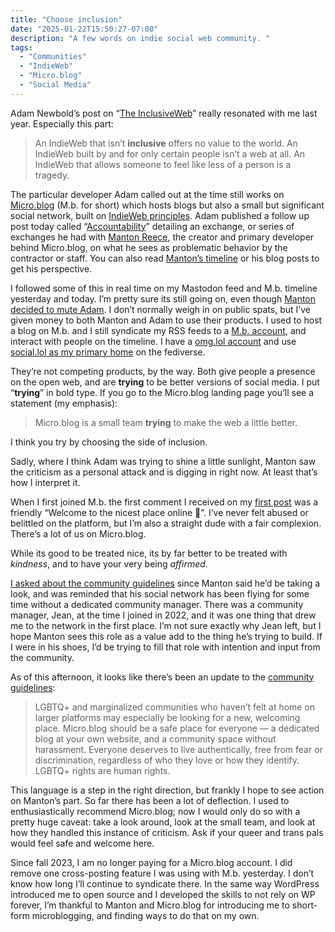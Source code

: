 ```yaml
---
title: "Choose inclusion"
date: "2025-01-22T15:50:27-07:00"
description: "A few words on indie social web community. "
tags: 
  - "Communities"
  - "IndieWeb"
  - "Micro.blog"
  - "Social Media"
---
```


Adam Newbold’s post on “[The InclusiveWeb](https://notes.neatnik.net/2024/06/the-inclusiveweb)” really resonated with me last year. Especially this part:

> An IndieWeb that isn’t **inclusive** offers no value to the world. An IndieWeb built by and for only certain people isn’t a web at all. An IndieWeb that allows someone to feel like less of a person is a tragedy.

The particular developer Adam called out at the time still works on [Micro.blog](https://micro.blog/) (M.b. for short) which hosts blogs but also a small but significant social network, built on [IndieWeb principles](https://indieweb.org/principles). Adam published a follow up post today called “[Accountability](https://notes.neatnik.net/2025/01/accountability)” detailing an exchange, or series of exchanges he had with [Manton Reece](https://manton.org/), the creator and primary developer behind Micro.blog, on what he sees as problematic behavior by the contractor or staff. You can also read [Manton’s timeline](https://micro.blog/manton) or his blog posts to get his perspective.

I followed some of this in real time on my Mastodon feed and M.b. timeline yesterday and today. I’m pretty sure its still going on, even though [Manton decided to mute Adam](https://www.manton.org/2025/01/22/ive-had-to-mute-adam.html). I don’t normally weigh in on public spats, but I’ve given money to both Manton and Adam to use their products. I used to host a blog on M.b. and I still syndicate my RSS feeds to a [M.b. account](https://micro.blog/nsmsn), and interact with people on the timeline. I have a [omg.lol account](https://nsmsn.co/) and use [social.lol as my primary home](https://social.lol/@nsmsn) on the fediverse.

They’re not competing products, by the way. Both give people a presence on the open web, and are **trying** to be better versions of social media. I put “**trying**” in bold type. If you go to the Micro.blog landing page you’ll see a statement (my emphasis):

> Micro.blog is a small team **trying** to make the web a little better.

I think you try by choosing the side of inclusion.

Sadly, where I think Adam was trying to shine a little sunlight, Manton saw the criticism as a personal attack and is digging in right now. At least that’s how I interpret it.

When I first joined M.b. the first comment I received on my [first post](https://micro.blog/nsmsn/12757388) was a friendly “Welcome to the nicest place online 🙂”. I’ve never felt abused or belittled on the platform, but I’m also a straight dude with a fair complexion. There’s a lot of us on Micro.blog.

While its good to be treated nice, its by far better to be treated with _kindness_, and to have your very being _affirmed_.

[I asked about the community guidelines](https://micro.blog/nsmsn/55672455) since Manton said he’d be taking a look, and was reminded that his social network has been flying for some time without a dedicated community manager. There was a community manager, Jean, at the time I joined in 2022, and it was one thing that drew me to the network in the first place. I’m not sure exactly why Jean left, but I hope Manton sees this role as a value add to the thing he’s trying to build. If I were in his shoes, I’d be trying to fill that role with intention and input from the community.

As of this afternoon, it looks like there’s been an update to the [community guidelines](https://help.micro.blog/t/community-guidelines/39):

> LGBTQ+ and marginalized communities who haven’t felt at home on larger platforms may especially be looking for a new, welcoming place. Micro.blog should be a safe place for everyone — a dedicated blog at your own website, and a community space without harassment. Everyone deserves to live authentically, free from fear or discrimination, regardless of who they love or how they identify. LGBTQ+ rights are human rights.

This language is a step in the right direction, but frankly I hope to see action on Manton’s part. So far there has been a lot of deflection. I used to enthusiastically recommend Micro.blog; now I would only do so with a pretty huge caveat: take a look around, look at the small team, and look at how they handled this instance of criticism. Ask if your queer and trans pals would feel safe and welcome here.

Since fall 2023, I am no longer paying for a Micro.blog account. I did remove one cross-posting feature I was using with M.b. yesterday. I don’t know how long I’ll continue to syndicate there. In the same way WordPress introduced me to open source and I developed the skills to not rely on WP forever, I’m thankful to Manton and Micro.blog for introducing me to short-form microblogging, and finding ways to do that on my own.